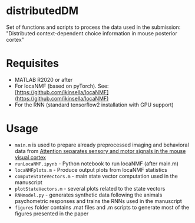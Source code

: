 # distributedDM
Set of functions and scripts to process the data used in the submission:
"Distributed context-dependent choice information in mouse posterior cortex"

# Requisites
- MATLAB R2020 or after
- For locaNMF (based on pyTorch). See: [https://github.com/ikinsella/locaNMF](https://github.com/ikinsella/locaNMF)
- For the RNN (standard tensorflow2 installation with GPU support) 

# Usage
- `main.m` is used to prepare already preprocessed imaging and behavioral data
from [Attention separates sensory and motor signals in the mouse visual cortex](https://doi.org/10.1016/j.celrep.2021.109377)
- `runLocaNMF.ipynb` - Python notebook to run locaNMF (after main.m) 
- `locaNMFplots.m` - Produce output plots from locaNMF statistics
- `computeStateVectors.m` - main state vector computation used in the manuscript
- `plotStateVectors.m`  - several plots related to the state vectors
- `RNNmodel.py`  - generates synthetic data following the animals psychometric responses and trains the RNNs used in the manuscript
- `figures` folder contains .mat files and .m scripts to generate most of the figures presented in the paper